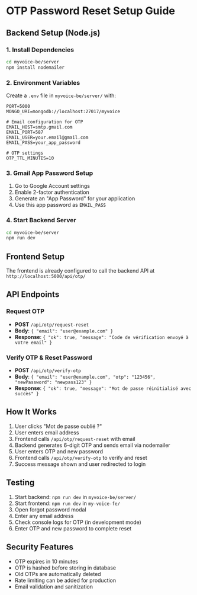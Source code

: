 # OTP Password Reset Setup Guide

## Backend Setup (Node.js)

### 1. Install Dependencies
```bash
cd myvoice-be/server
npm install nodemailer
```

### 2. Environment Variables
Create a `.env` file in `myvoice-be/server/` with:
```env
PORT=5000
MONGO_URI=mongodb://localhost:27017/myvoice

# Email configuration for OTP
EMAIL_HOST=smtp.gmail.com
EMAIL_PORT=587
EMAIL_USER=your.email@gmail.com
EMAIL_PASS=your_app_password

# OTP settings
OTP_TTL_MINUTES=10
```

### 3. Gmail App Password Setup
1. Go to Google Account settings
2. Enable 2-factor authentication
3. Generate an "App Password" for your application
4. Use this app password as `EMAIL_PASS`

### 4. Start Backend Server
```bash
cd myvoice-be/server
npm run dev
```

## Frontend Setup

The frontend is already configured to call the backend API at `http://localhost:5000/api/otp/`

## API Endpoints

### Request OTP
- **POST** `/api/otp/request-reset`
- **Body**: `{ "email": "user@example.com" }`
- **Response**: `{ "ok": true, "message": "Code de vérification envoyé à votre email" }`

### Verify OTP & Reset Password
- **POST** `/api/otp/verify-otp`
- **Body**: `{ "email": "user@example.com", "otp": "123456", "newPassword": "newpass123" }`
- **Response**: `{ "ok": true, "message": "Mot de passe réinitialisé avec succès" }`

## How It Works

1. User clicks "Mot de passe oublié ?"
2. User enters email address
3. Frontend calls `/api/otp/request-reset` with email
4. Backend generates 6-digit OTP and sends email via nodemailer
5. User enters OTP and new password
6. Frontend calls `/api/otp/verify-otp` to verify and reset
7. Success message shown and user redirected to login

## Testing

1. Start backend: `npm run dev` in `myvoice-be/server/`
2. Start frontend: `npm run dev` in `my-voice-fe/`
3. Open forgot password modal
4. Enter any email address
5. Check console logs for OTP (in development mode)
6. Enter OTP and new password to complete reset

## Security Features

- OTP expires in 10 minutes
- OTP is hashed before storing in database
- Old OTPs are automatically deleted
- Rate limiting can be added for production
- Email validation and sanitization
